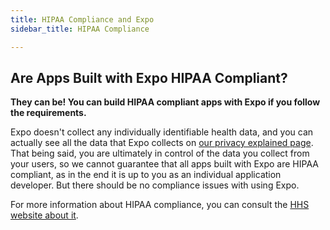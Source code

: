 ```yaml
---
title: HIPAA Compliance and Expo
sidebar_title: HIPAA Compliance

---
```


## Are Apps Built with Expo HIPAA Compliant?

**They can be! You can build HIPAA compliant apps with Expo if you follow the requirements.**

Expo doesn't collect any individually identifiable health data, and you can actually see all the data that Expo collects on [our privacy explained page](https://expo.io/privacy-explained). That being said, you are ultimately in control of the data you collect from your users, so we cannot guarantee that all apps built with Expo are HIPAA compliant, as in the end it is up to you as an individual application developer. But there should be no compliance issues with using Expo.

For more information about HIPAA compliance, you can consult the [HHS website about it](https://www.hhs.gov/hipaa/for-professionals/index.html).
